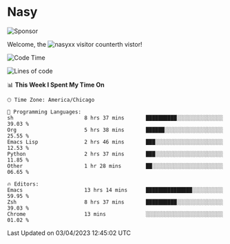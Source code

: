 # Nasy

<!--
<p align="center">
<img height="200" src="https://github-readme-stats.vercel.app/api?username=nasyxx&count_private=true&show_icons=true&theme=dracula&include_all_commits=true"/>
<img height="200" src="https://github-readme-stats.vercel.app/api/top-langs/?username=nasyxx&theme=dracula&hide=html,jupyter+notebook&count_private=true&show_icons=true"/>
</p>

  
----------------
-->

![Sponsor](https://img.shields.io/static/v1.svg?label=Sponsor&message=%E2%9D%A4&logo=GitHub&style=flat&color=pink)
 
Welcome, the ![nasyxx visitor counter](https://count.getloli.com/get/@nasyxx?theme=rule34)th vistor!
 
<!--START_SECTION:waka-->
![Code Time](http://img.shields.io/badge/Code%20Time-3%2C342%20hrs%2042%20mins-blue)

![Lines of code](https://img.shields.io/badge/From%20Hello%20World%20I%27ve%20Written-6.2%20million%20lines%20of%20code-blue)

📊 **This Week I Spent My Time On** 

```text
🕑︎ Time Zone: America/Chicago

💬 Programming Languages: 
sh                       8 hrs 37 mins       ██████████░░░░░░░░░░░░░░░   39.03 % 
Org                      5 hrs 38 mins       ██████░░░░░░░░░░░░░░░░░░░   25.55 % 
Emacs Lisp               2 hrs 46 mins       ███░░░░░░░░░░░░░░░░░░░░░░   12.53 % 
Python                   2 hrs 37 mins       ███░░░░░░░░░░░░░░░░░░░░░░   11.85 % 
Other                    1 hr 28 mins        ██░░░░░░░░░░░░░░░░░░░░░░░   06.65 % 

🔥 Editors: 
Emacs                    13 hrs 14 mins      ███████████████░░░░░░░░░░   59.95 % 
Zsh                      8 hrs 37 mins       ██████████░░░░░░░░░░░░░░░   39.03 % 
Chrome                   13 mins             ░░░░░░░░░░░░░░░░░░░░░░░░░   01.02 % 
```


 Last Updated on 03/04/2023 12:45:02 UTC
<!--END_SECTION:waka-->

<!-- ![visitors](https://visitor-badge.laobi.icu/badge?page_id=nasyxx.nasyxx) -->
